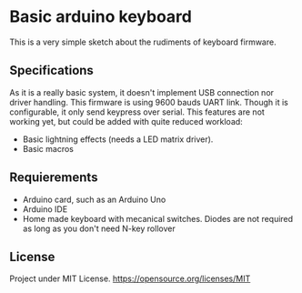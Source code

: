 # Basic arduino keyboard

This is a very simple sketch about the rudiments of keyboard firmware.

## Specifications

As it is a really basic system, it doesn't implement USB connection nor driver handling.
This firmware is using 9600 bauds UART link.
Though it is configurable, it only send keypress over serial.
This features are not working yet, but could be added with quite reduced workload:
- Basic lightning effects (needs a LED matrix driver).
- Basic macros

## Requierements

- Arduino card, such as an Arduino Uno
- Arduino IDE
- Home made keyboard with mecanical switches. Diodes are not required as long as you don't need N-key rollover

## License

Project under MIT License.
https://opensource.org/licenses/MIT

